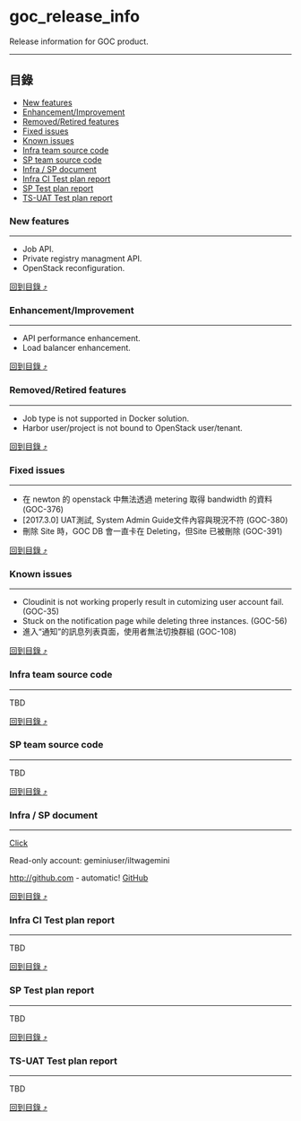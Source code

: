 # goc_release_info
Release information for GOC product.

****

## 目錄
* [New features](#new-features)
* [Enhancement/Improvement](#enhancementimprovement)
* [Removed/Retired features](#removedretired-features)
* [Fixed issues](#fixed-issues)
* [Known issues](#known-issues)
* [Infra team source code](#infra-team-source-code)
* [SP team source code](#sp-team-source-code)
* [Infra / SP document](#infra--sp-document)
* [Infra CI Test plan report](#infra-ci-test-plan-report)
* [SP Test plan report](#sp-test-plan-report)
* [TS-UAT Test plan report](#ts-uat-test-plan-report)

### New features
------
* Job API.
* Private registry managment API.
* OpenStack reconfiguration.

[回到目錄 :arrow_heading_up:](#目錄)

### Enhancement/Improvement
------
* API performance enhancement.
* Load balancer enhancement.

[回到目錄 :arrow_heading_up:](#目錄)

### Removed/Retired features
------
* Job type is not supported in Docker solution.
* Harbor user/project is not bound to OpenStack user/tenant.

[回到目錄 :arrow_heading_up:](#目錄)

### Fixed issues
------
* 在 newton 的 openstack 中無法透過 metering 取得 bandwidth 的資料 (GOC-376)
* [2017.3.0] UAT測試, System Admin Guide文件內容與現況不符 (GOC-380)
* 刪除 Site 時，GOC DB 會一直卡在 Deleting，但Site 已被刪除 (GOC-391)

[回到目錄 :arrow_heading_up:](#目錄)

### Known issues
------
* Cloudinit is not working properly result in cutomizing user account fail. (GOC-35)
* Stuck on the notification page while deleting three instances. (GOC-56)
* 進入“通知”的訊息列表頁面，使用者無法切換群組 (GOC-108)

[回到目錄 :arrow_heading_up:](#目錄)

### Infra team source code
------
TBD

[回到目錄 :arrow_heading_up:](#目錄)

### SP team source code
------
TBD

[回到目錄 :arrow_heading_up:](#目錄)

### Infra / SP document
------
[Click](smb://172.16.200.50/Gemini_fileserver/Release/2018.1/2018.1.0/Document)

Read-only account: geminiuser/iltwagemini

http://github.com - automatic!
[GitHub](http://github.com)

[回到目錄 :arrow_heading_up:](#目錄)

### Infra CI Test plan report
------
TBD

[回到目錄 :arrow_heading_up:](#目錄)

### SP Test plan report
------
TBD

[回到目錄 :arrow_heading_up:](#目錄)

### TS-UAT Test plan report
------
TBD

[回到目錄 :arrow_heading_up:](#目錄)
